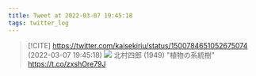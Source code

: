 ```yaml
---
title: Tweet at 2022-03-07 19:45:18
tags: twitter_log
---
```


> [!CITE] https://twitter.com/kaisekiriu/status/1500784651052675074 (2022-03-07 19:45:18)
> ![](https://twitter.com/kaisekiriu/status/1500784651052675074)
> 北村四郎 (1949) "植物の系統樹"
> https://t.co/zxshOre79J
